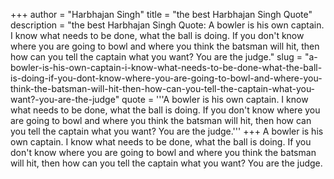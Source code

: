 +++
author = "Harbhajan Singh"
title = "the best Harbhajan Singh Quote"
description = "the best Harbhajan Singh Quote: A bowler is his own captain. I know what needs to be done, what the ball is doing. If you don't know where you are going to bowl and where you think the batsman will hit, then how can you tell the captain what you want? You are the judge."
slug = "a-bowler-is-his-own-captain-i-know-what-needs-to-be-done-what-the-ball-is-doing-if-you-dont-know-where-you-are-going-to-bowl-and-where-you-think-the-batsman-will-hit-then-how-can-you-tell-the-captain-what-you-want?-you-are-the-judge"
quote = '''A bowler is his own captain. I know what needs to be done, what the ball is doing. If you don't know where you are going to bowl and where you think the batsman will hit, then how can you tell the captain what you want? You are the judge.'''
+++
A bowler is his own captain. I know what needs to be done, what the ball is doing. If you don't know where you are going to bowl and where you think the batsman will hit, then how can you tell the captain what you want? You are the judge.

